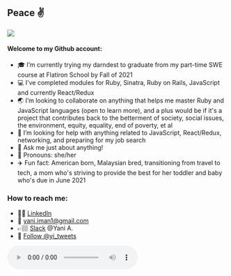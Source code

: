 ## Peace :v:

<!--**yani82/yani82** is a ✨ _special_ ✨ repository because its `README.md` (this file) appears on your GitHub profile.--> 

![](https://media.giphy.com/media/vIGwkHlazI3Jqsp5aE/giphy.gif)


#### Welcome to my Github account:

- :mortar_board: I’m currently trying my darndest to graduate from my part-time SWE course at Flatiron School by Fall of 2021 
- :computer: I’ve completed modules for Ruby, Sinatra, Ruby on Rails, JavaScript and currently React/Redux 
- :earth_asia: I’m looking to collaborate on anything that helps me master Ruby and JavaScript languages (open to learn more), and a plus would be if it's a project that contributes back to the betterment of society, social issues, the environment, equity, equality, end of poverty, et al 
- 🤔 I’m looking for help with anything related to JavaScript, React/Redux, networking, and preparing for my job search  
- 💬 Ask me just about anything! 
- :hibiscus: Pronouns: she/her
- :airplane: Fun fact: American born, Malaysian bred, transitioning from travel to tech, a mom who's striving to provide the best for her toddler and baby who's due in June 2021 

### How to reach me:
- 💁🏽 [LinkedIn](https://www.linkedin.com/in/nuryaniiman/) <br/>
- 📧 yani.iman1@gmail.com
- 👉🏽 [Slack](https://slack.com/) @Yani A. <br/>
- 🐤 <a href="https://twitter.com/yi_tweets?ref_src=twsrc%5Etfw" class="twitter-follow-button" data-show-count="false">Follow @yi_tweets</a>

<audio controls>
         <source src = "/play whoomp" type = "audio">
</audio>
